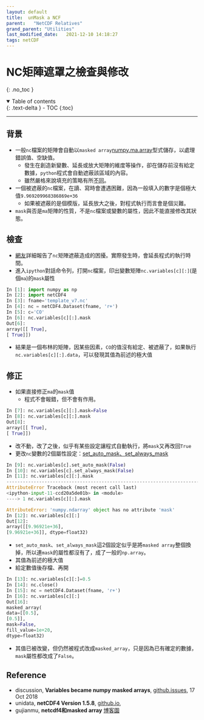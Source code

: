 ```yaml
---
layout: default
title:  unMask a NCF
parent:   "NetCDF Relatives"
grand_parent: "Utilities"
last_modified_date:   2021-12-10 14:18:27
tags: netCDF
---
```

# NC矩陣遮罩之檢查與修改
{: .no_toc }

<details open markdown="block">
  <summary>
    Table of contents
  </summary>
  {: .text-delta }
- TOC
{:toc}
</details>

---
## 背景
- 一般`nc`檔案的矩陣會自動以`masked array`[numpy.ma.array](https://numpy.org/doc/stable/reference/generated/numpy.ma.array.html)型式儲存，以處理錯誤值、空缺值。
  - 發生在創造新變數、延長或放大矩陣的維度等操作，卻在儲存前沒有給定數據，`python`程式會自動遮蔽該區域的內容。    
  - 雖然嚴格來說填充的策略有所[不同](https://www.cnblogs.com/gujianmu/p/12865859.html)。
- 一個被遮蔽的`nc`檔案，在讀、寫時會遭遇困難，因為一般填入的數字是個極大值`9.969209968386869e+36`
  - 如果被遮蔽的是個模版，延長放大之後，對程式執行而言會是個災難。
- `mask`與否是`ma`矩陣的性質，不是`nc`檔案或變數的屬性，因此不能直接修改其狀態。

## 檢查
- [網友](https://github.com/Unidata/netcdf4-python/issues/849)詳細報告了`nc`矩陣遮蔽造成的困擾。實際發生時，會延長程式的執行時間。
- 進入`ipython`對話命令列，打開`nc`檔案，印出變數矩陣`nc.variables[c][:]`(是個`ma`)的`mask`屬性

```python
In [1]: import numpy as np
In [2]: import netCDF4
In [3]: fname='template_v7.nc'
In [4]: nc = netCDF4.Dataset(fname, 'r+')
In [5]: c='CO'
In [6]: nc.variables[c][:].mask
Out[6]:
array([[ True],
[ True]])
```
- 結果是一個布林的矩陣，因某些因素，`CO`的值沒有給定、被遮蔽了，如果執行`nc.variables[c][:].data`，可以發現其值為前述的極大值

## 修正
- 如果直接修正`ma`的`mask`值
  - 程式不會報錯，但不會有作用。

```python
In [7]: nc.variables[c][:].mask=False
In [8]: nc.variables[c][:].mask
Out[8]:
array([[ True],
[ True]])
```
- 改不動，改了之後，似乎有某些設定讓程式自動執行，將`mask`又再改回`True`
- 更改`nc`變數的2個屬性設定：[set_auto_mask](https://unidata.github.io/netcdf4-python/#Dataset.set_auto_mask)[、set_always_mask](https://unidata.github.io/netcdf4-python/#Dataset.set_always_mask)

```python
In [9]: nc.variables[c].set_auto_mask(False)
In [10]: nc.variables[c].set_always_mask(False)
In [11]: nc.variables[c][:].mask
---------------------------------------------------------------------------
AttributeError Traceback (most recent call last)
<ipython-input-11-ccd20a5de01b> in <module>
----> 1 nc.variables[c][:].mask

AttributeError: 'numpy.ndarray' object has no attribute 'mask'
In [12]: nc.variables[c][:]
Out[12]:
array([[9.96921e+36],
[9.96921e+36]], dtype=float32)
```

  - `set_auto_mask`、`set_always_mask`這2個設定似乎是將`masked array`整個換掉，所以連`mask`的屬性都沒有了，成了一般的`np.array`。
  - 其值為前述的極大值
- 給定數值後存檔、再開

```python
In [13]: nc.variables[c][:]=0.5
In [14]: nc.close()
In [15]: nc = netCDF4.Dataset(fname, 'r+')
In [16]: nc.variables[c][:]
Out[16]:
masked_array(
data=[[0.5],
[0.5]],
mask=False,
fill_value=1e+20,
dtype=float32)
```
- 其值已被改變，但仍然被程式改成`masked_array`，只是因為已有確定的數據，`mask`屬性都改成了`False`。

## Reference
- discussion, **Variables became numpy masked arrays**, [github.issues](https://github.com/Unidata/netcdf4-python/issues/849), 17 Oct 2018
- unidata, **netCDF4 Version 1.5.8**, [github.io](https://unidata.github.io/netcdf4-python), 
- gujianmu, **netcdf4和masked array** [博客園](https://www.cnblogs.com/gujianmu/p/12865859.html)

